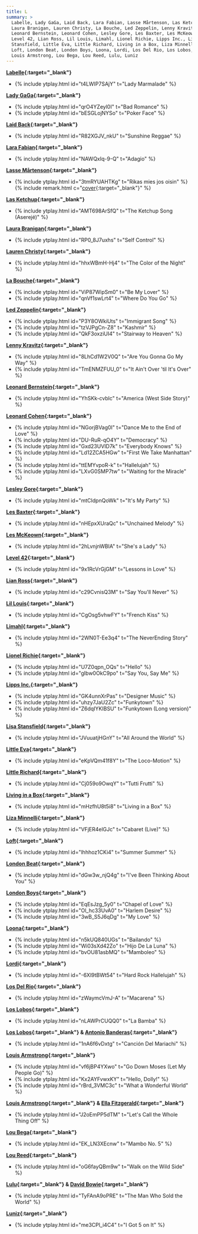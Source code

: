 ```yaml
---
title: L
summary: >
  Labelle, Lady GaGa, Laid Back, Lara Fabian, Lasse Mårtenson, Las Ketchup,
  Laura Branigan, Lauren Christy, La Bouche, Led Zeppelin, Lenny Kravitz,
  Leonard Bernstein, Leonard Cohen, Lesley Gore, Les Baxter, Les McKeown,
  Level 42, Lian Ross, Lil Louis, Limahl, Lionel Richie, Lipps Inc., Lisa
  Stansfield, Little Eva, Little Richard, Living in a Box, Liza Minnelli,
  Loft, London Beat, London Boys, Loona, Lordi, Los Del Rio, Los Lobos,
  Louis Armstrong, Lou Bega, Lou Reed, Lulu, Luniz
---
```

**[Labelle](https://en.wikipedia.org/wiki/Labelle){:target="_blank"}**
- {% include ytplay.html id="t4LWIP7SAjY" t="Lady Marmalade" %}

**[Lady GaGa](https://en.wikipedia.org/wiki/Lady_GaGa){:target="_blank"}**
- {% include ytplay.html id="qrO4YZeyl0I" t="Bad Romance" %}
- {% include ytplay.html id="bESGLojNYSo" t="Poker Face" %}

**[Laid Back](https://en.wikipedia.org/wiki/Laid_Back){:target="_blank"}**
- {% include ytplay.html id="R82XGJV_nkU" t="Sunshine Reggae" %}

**[Lara Fabian](https://en.wikipedia.org/wiki/Lara_Fabian){:target="_blank"}**
- {% include ytplay.html id="NAWQxIq-9-Q" t="Adagio" %}

**[Lasse Mårtenson](https://en.wikipedia.org/wiki/Lasse_Mårtenson){:target="_blank"}**
- {% include ytplay.html id="3tmRYUAHTKg" t="Rikas mies jos oisin" %} {% include remark.html c="[cover](https://en.wikipedia.org/wiki/If_I_Were_a_Rich_Man_(song)){:target=\"_blank\"}" %}

**[Las Ketchup](https://en.wikipedia.org/wiki/Las_Ketchup){:target="_blank"}**
- {% include ytplay.html id="AMT698ArSfQ" t="The Ketchup Song (Aserejé)" %}

**[Laura Branigan](https://en.wikipedia.org/wiki/Laura_Branigan){:target="_blank"}**
- {% include ytplay.html id="RP0_8J7uxhs" t="Self Control" %}

**[Lauren Christy](https://en.wikipedia.org/wiki/Lauren_Christy){:target="_blank"}**
- {% include ytplay.html id="hhxWBmH-Hj4" t="The Color of the Night" %}

**[La Bouche](https://en.wikipedia.org/wiki/La_Bouche){:target="_blank"}**
- {% include ytplay.html id="ViP87WipSm0" t="Be My Lover" %}
- {% include ytplay.html id="qnVf1swLrt4" t="Where Do You Go" %}

**[Led Zeppelin](https://en.wikipedia.org/wiki/Led_Zeppelin){:target="_blank"}**
- {% include ytplay.html id="P3Y8OWkiUts" t="Immigrant Song" %}
- {% include ytplay.html id="tzVJPgCn-Z8" t="Kashmir" %}
- {% include ytplay.html id="QkF3oxziUI4" t="Stairway to Heaven" %}

**[Lenny Kravitz](https://en.wikipedia.org/wiki/Lenny_Kravitz){:target="_blank"}**
- {% include ytplay.html id="8LhCd1W2V0Q" t="Are You Gonna Go My Way" %}
- {% include ytplay.html id="TmENMZFUU_0" t="It Ain't Over 'til It's Over" %}

**[Leonard Bernstein](https://en.wikipedia.org/wiki/Leonard_Bernstein){:target="_blank"}**
- {% include ytplay.html id="YhSKk-cvblc" t="America (West Side Story)" %}

**[Leonard Cohen](https://en.wikipedia.org/wiki/Leonard_Cohen){:target="_blank"}**
- {% include ytplay.html id="NGorjBVag0I" t="Dance Me to the End of Love" %}
- {% include ytplay.html id="DU-RuR-qO4Y" t="Democracy" %}
- {% include ytplay.html id="Gxd23UVID7k" t="Everybody Knows" %}
- {% include ytplay.html id="Ld12ZCA5HGw" t="First We Take Manhattan" %}
- {% include ytplay.html id="ttEMYvpoR-k" t="Hallelujah" %}
- {% include ytplay.html id="LXvG0SMP7tw" t="Waiting for the Miracle" %}

**[Lesley Gore](https://en.wikipedia.org/wiki/Lesley_Gore){:target="_blank"}**
- {% include ytplay.html id="mtCIdpnQoWk" t="It's My Party" %}

**[Les Baxter](https://en.wikipedia.org/wiki/Les_Baxter){:target="_blank"}**
- {% include ytplay.html id="nHEpxXUraQc" t="Unchained Melody" %}

**[Les McKeown](https://en.wikipedia.org/wiki/Les_McKeown){:target="_blank"}**
- {% include ytplay.html id="2hLvnjnWBlA" t="She's a Lady" %}

**[Level 42](https://en.wikipedia.org/wiki/Level_42){:target="_blank"}**
- {% include ytplay.html id="9x1RcVrGjGM" t="Lessons in Love" %}

**[Lian Ross](https://en.wikipedia.org/wiki/Lian_Ross){:target="_blank"}**
- {% include ytplay.html id="c29CvnisQ3M" t="Say You'll Never" %}

**[Lil Louis](https://en.wikipedia.org/wiki/Lil_Louis){:target="_blank"}**
- {% include ytplay.html id="CgOsg5vhwFY" t="French Kiss" %}

**[Limahl](https://en.wikipedia.org/wiki/Limahl){:target="_blank"}**
- {% include ytplay.html id="2WN0T-Ee3q4" t="The NeverEnding Story" %}

**[Lionel Richie](https://en.wikipedia.org/wiki/Lionel_Richie){:target="_blank"}**
- {% include ytplay.html id="U7Z0qpn_OQs" t="Hello" %}
- {% include ytplay.html id="gIbw0OkC9po" t="Say You, Say Me" %}

**[Lipps Inc.](https://en.wikipedia.org/wiki/Lipps_Inc.){:target="_blank"}**
- {% include ytplay.html id="GK4unnXrPas" t="Designer Music" %}
- {% include ytplay.html id="uhzy7JaU2Zc" t="Funkytown" %}
- {% include ytplay.html id="Z6dqIYKIBSU" t="Funkytown (Long version)" %}

**[Lisa Stansfield](https://en.wikipedia.org/wiki/Lisa_Stansfield){:target="_blank"}**
- {% include ytplay.html id="JVuuatjHGnY" t="All Around the World" %}

**[Little Eva](https://en.wikipedia.org/wiki/Little_Eva){:target="_blank"}**
- {% include ytplay.html id="eKpVQm41f8Y" t="The Loco-Motion" %}

**[Little Richard](https://en.wikipedia.org/wiki/Little_Richard){:target="_blank"}**
- {% include ytplay.html id="Cj059o9OwqY" t="Tutti Frutti" %}

**[Living in a Box](https://en.wikipedia.org/wiki/Living_In_A_Box){:target="_blank"}**
- {% include ytplay.html id="mHzfhU8t5i8" t="Living in a Box" %}

**[Liza Minnelli](https://en.wikipedia.org/wiki/Liza_Minnelli){:target="_blank"}**
- {% include ytplay.html id="VFjER4elGJc" t="Cabaret (Live)" %}

**[Loft](https://en.wikipedia.org/wiki/Loft_(group)){:target="_blank"}**
- {% include ytplay.html id="lhhhoz1CKi4" t="Summer Summer" %}

**[London Beat](https://en.wikipedia.org/wiki/London_Beat){:target="_blank"}**
- {% include ytplay.html id="dGw3w_njQ4g" t="I've Been Thinking About You" %}

**[London Boys](https://en.wikipedia.org/wiki/London_Boys){:target="_blank"}**
- {% include ytplay.html id="EqEsJzg_5y0" t="Chapel of Love" %}
- {% include ytplay.html id="Ol_hc33UvA0" t="Harlem Desire" %}
- {% include ytplay.html id="3wB_S5J6qDg" t="My Love" %}

**[Loona](https://en.wikipedia.org/wiki/Loona){:target="_blank"}**
- {% include ytplay.html id="n5kUQ840UGs" t="Bailando" %}
- {% include ytplay.html id="Wi03sXd42Zo" t="Hijo De La Luna" %}
- {% include ytplay.html id="bvOU81asbMQ" t="Mamboleo" %}

**[Lordi](https://en.wikipedia.org/wiki/Lordi){:target="_blank"}**
- {% include ytplay.html id="-6Xl9tBWt54" t="Hard Rock Hallelujah" %}

**[Los Del Rio](https://en.wikipedia.org/wiki/Los_Del_Rio){:target="_blank"}**
- {% include ytplay.html id="zWaymcVmJ-A" t="Macarena" %}

**[Los Lobos](https://en.wikipedia.org/wiki/Los_Lobos){:target="_blank"}**
- {% include ytplay.html id="nLAWPrCUQQ0" t="La Bamba" %}

**[Los Lobos](https://en.wikipedia.org/wiki/Los_Lobos){:target="_blank"} & [Antonio Banderas](https://en.wikipedia.org/wiki/Antonio_Banderas){:target="_blank"}**
- {% include ytplay.html id="1nA6f6vDxtg" t="Canción Del Mariachi" %}

**[Louis Armstrong](https://en.wikipedia.org/wiki/Louis_Armstrong){:target="_blank"}**
- {% include ytplay.html id="vf6jBP4YXwo" t="Go Down Moses (Let My People Go)" %}
- {% include ytplay.html id="Kx2AYFvwxKY" t="Hello, Dolly!" %}
- {% include ytplay.html id="rBrd_3VMC3c" t="What a Wonderful World" %}

**[Louis Armstrong](https://en.wikipedia.org/wiki/Louis_Armstrong){:target="_blank"} & [Ella Fitzgerald](https://en.wikipedia.org/wiki/Ella_Fitzgerald){:target="_blank"}**
- {% include ytplay.html id="J2oEmPP5dTM" t="Let's Call the Whole Thing Off" %}

**[Lou Bega](https://en.wikipedia.org/wiki/Lou_Bega){:target="_blank"}**
- {% include ytplay.html id="EK_LN3XEcnw" t="Mambo No. 5" %}

**[Lou Reed](https://en.wikipedia.org/wiki/Lou_Reed){:target="_blank"}**
- {% include ytplay.html id="oG6fayQBm9w" t="Walk on the Wild Side" %}

**[Lulu](https://en.wikipedia.org/wiki/Lulu_(singer)){:target="_blank"} & [David Bowie](https://en.wikipedia.org/wiki/David_Bowie){:target="_blank"}**
- {% include ytplay.html id="TyFAnA9oPRE" t="The Man Who Sold the World" %}

**[Luniz](https://en.wikipedia.org/wiki/Luniz){:target="_blank"}**
- {% include ytplay.html id="me3CPl_i4C4" t="I Got 5 on It" %}
